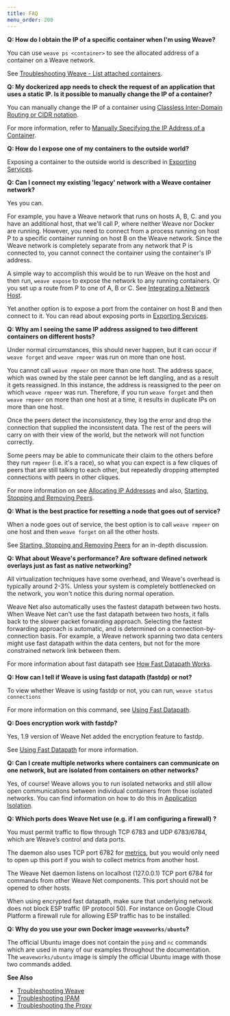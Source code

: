 ```yaml
---
title: FAQ
menu_order: 200
---
```



<a name="container-ip"></a>
**Q: How do I obtain the IP of a specific container when I'm using Weave?**

You can use `weave ps <container>` to see the allocated address of a container on a Weave network.  

See [Troubleshooting Weave - List attached containers](/site/troubleshooting.md#list-attached-containers).


<a name="specific-ip"></a>
**Q: My dockerized app needs to check the request of an application that uses a static IP. Is it possible to manually change the IP of a container?**


You can manually change the IP of a container using [Classless Inter-Domain Routing or CIDR notation](https://en.wikipedia.org/wiki/Classless_Inter-Domain_Routing). 

For more information, refer to [Manually Specifying the IP Address of a Container](/site/using-weave/manual-ip-address.md). 


<a name="expose-container"></a>
**Q: How do I expose one of my containers to the outside world?**

Exposing a container to the outside world is described in [Exporting Services](/site/using-weave/service-management.md#exporting).


<a name="legacy-network"></a>
**Q: Can I connect my existing 'legacy' network with a Weave container network?**

Yes you can. 

For example, you have a Weave network that runs on hosts A, B, C. and you have an additional host, that we'll call P, where neither Weave nor Docker are running.  However, you need to connect from a process running on host P to a specific container running on host B on the Weave network.  Since the Weave network is completely separate from any network that P is connected to, you cannot connect the container using the container's IP address. 

A simple way to accomplish this would be to run Weave on the host and then run, `weave expose` to expose the network to any running containers. Or you set up a route from P to one of A, B or C. See [Integrating a Network Host](/site/using-weave/host-network-integration.md).

Yet another option is to expose a port from the container on host B and then connect to it. You can read about exposing ports in [Exporting Services](/site/using-weave/service-management.md#exporting).


<a name="duplicate-ip"></a>
**Q: Why am I seeing the same IP address assigned to two different containers on different hosts?**

Under normal circumstances, this should never happen, but it can occur if  `weave forget` and `weave rmpeer` was run on more than one host. 

You cannot call `weave rmpeer` on more than one host. The address space, which was owned by the stale peer cannot be left dangling, and as a result it gets reassigned. In this instance, the address is reassigned to the peer on which `weave rmpeer` was run. Therefore, if you run `weave forget` and then `weave rmpeer` on more than one host at a time, it results in duplicate IPs on more than one host.

Once the peers detect the inconsistency, they log the error and drop the connection that supplied the inconsistent data. The rest of the peers will carry on with their view of the world, but the network will not function correctly.

Some peers may be able to communicate their claim to the others before they run `rmpeer` (i.e. it's a race), so what you can expect is a few cliques of peers that are still talking to each other, but repeatedly dropping attempted connections with peers in other cliques.

For more information on see [Allocating IP Addresses](/site/ipam.md) and also, [Starting, Stopping and Removing Peers](/site/ipam/stop-remove-peers-ipam.md).


<a name="dead-node"></a>
**Q: What is the best practice for resetting a node that goes out of service?**

When a node goes out of service, the best option is to call `weave rmpeer` on one host and then `weave forget` on all the other hosts.

See [Starting, Stopping and Removing Peers](/site/ipam/stop-remove-peers-ipam.md) for an in-depth discussion.


<a name="performance"></a>
**Q: What about Weave's performance? Are software defined network overlays just as fast as native networking?**

All virtualization techniques have some overhead, and Weave's overhead is typically around 2-3%. Unless your system is completely bottlenecked on the network, you won't notice this during normal operation. 

Weave Net also automatically uses the fastest datapath between two hosts. When Weave Net can't use the fast datapath between two hosts, it falls back to the slower packet forwarding approach. Selecting the fastest forwarding approach is automatic, and is determined on a connection-by-connection basis. For example, a Weave network spanning two data centers might use fast datapath within the data centers, but not for the more constrained network link between them.

For more information about fast datapath see [How Fast Datapath Works](/site/how-it-works/fastdp-how-it-works.md).


<a name="query-fastdp"></a>
**Q: How can I tell if Weave is using fast datapath (fastdp) or not?**

To view whether Weave is using fastdp or not, you can run, `weave status connections`

For more information on this command, see [Using Fast Datapath](/site/using-weave/fastdp.md).


<a name="encrypted-fastdp"></a>
**Q: Does encryption work with fastdp?**

Yes, 1.9 version of Weave Net added the encryption feature to fastdp.

See [Using Fast Datapath](/site/using-weave/fastdp.md) for more information.

<a name="app-isolation"></a>
**Q: Can I create multiple networks where containers can communicate on one network, but are isolated from containers on other networks?**

Yes, of course!  Weave allows you to run isolated networks and still allow open communications between individual containers from those isolated networks. You can find information on how to do this in [Application Isolation](/site/using-weave/application-isolation.md).


**<a name=ports></a>Q: Which ports does Weave Net use (e.g. if I am configuring a firewall) ?**

You must permit traffic to flow through TCP 6783 and UDP 6783/6784,
which are Weave’s control and data ports.

The daemon also uses TCP port 6782 for [metrics](/site/metrics.md), but
you would only need to open up this port if you wish to collect metrics
from another host.

The Weave Net daemon listens on localhost (127.0.0.1) TCP port 6784
for commands from other Weave Net components. This port should not be
opened to other hosts.

When using encrypted fast datapath, make sure that underlying
network does not block ESP traffic (IP protocol 50). For instance
on Google Cloud Platform a firewall rule for allowing ESP traffic has
to be installed.

**<a name=own-image></a>Q: Why do you use your own Docker image `weaveworks/ubuntu`?**

The official Ubuntu image does not contain the `ping` and `nc`
commands which are used in many of our examples throughout the
documentation. The `weaveworks/ubuntu` image is simply the official
Ubuntu image with those two commands added.


**See Also**

 * [Troubleshooting Weave](/site/troubleshooting.md)
 * [Troubleshooting IPAM](/site/ipam.md)
 * [Troubleshooting the Proxy](/site/weave-docker-api/using-proxy.md)
 
